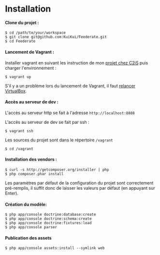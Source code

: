 # Installation

#### Clone du projet :

```shell
$ cd /path/to/your/workspace
$ git clone git@github.com:KuiKui/Feederate.git
$ cd Feederate
```

#### Lancement de Vagrant :

Installer vagrant en suivant les instruction de mon [projet chez C2iS](https://github.com/c2is/VagrantBoxes/tree/master/your-lamp-server#your-custom-lamp-server) puis charger l'environnement :

```shell
$ vagrant up
```

S'il y a un problème lors du lancement de Vagrant, il faut [relancer VirtualBox](https://coderwall.com/p/ydma0q).

#### Accès au serveur de dev :

L'accès au serveur http se fait à l'adresse `http://localhost:8888`

L'accès au serveur de dev se fait par ssh :

```shell
$ vagrant ssh
```

Les sources du projet sont dans le répertoire `/vagrant`

```
$ cd /vagrant
```

#### Installation des vendors :

```shell
$ curl -s http://getcomposer.org/installer | php
$ php composer.phar install
```

Les paramètres par défaut de la configuration du projet sont correctement pré-remplis, il suffit donc de laisser les valeurs par défaut (en appuyant sur Enter).

#### Création du modèle:

```shell
$ php app/console doctrine:database:create
$ php app/console doctrine:schema:create
$ php app/console doctrine:fixtures:load
$ php app/console parser
```

#### Publication des assets

```shell
$ php app/console assets:install --symlink web
```
